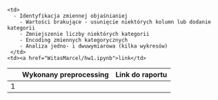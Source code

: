 <table>
<thead>
  <tr>
    <th></th>
    <th>Wykonany preprocessing</th>
    <th>Link do raportu</th>
  </tr>
</thead>
<tbody>
   <tr>
    <td>1</td>
    
    <td>
      - Identyfikacja zmiennej objaśnianiej
	    - Wartości brakujące - usunięcie niektórych kolumn lub dodanie kategorii
	    - Zmniejszenie liczby niektórych kategorii
	    - Encoding zmiennych kategorycznych
	    - Analiza jedno- i dwuwymiarowa (kilka wykresów)
     </td>
    <td><a href="WitasMarcel/hw1.ipynb">link</td>
  </tr>
  </tbody>
</table>
